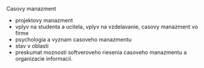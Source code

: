

Casovy manazment
- projektovy manazment
- vplyv na studenta a ucitela, vplyv na vzdelavanie, casovy manazment vo firme
- psychologia a vyznam casoveho manazmentu
- stav v oblasti
- preskumat moznosti softveroveho riesenia casoveho manazmentu a organizacie informacii.